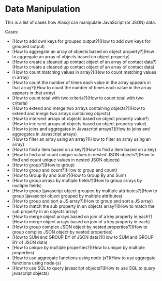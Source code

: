 # Data Manipulation

This is a list of cases how Alasql can manipulate JavaScript (or JSON) data.

Cases:
* [How to add own keys for grouped output?](How to add own keys for grouped output)
* [How to aggregate an array of objects based on object property?](How to aggregate an array of objects based on object property)
* [How to create a cleaned up contact object of an array of contact data?](How to create a cleaned up contact object of an array of contact data)
* [How to count matching values in array?](How to count matching values in array)
* [How to count the number of times each value in the array appears in that array?](How to count the number of times each value in the array appears in that array)
* [How to count total with two criteria?](How to count total with two criteria)
* [How to extend and merge two arrays containing objects?](How to extend and merge two arrays containing objects)
* [How to intersect arrays of objects based on object property value?](How to intersect arrays of objects based on object property value)
* [How to joins and aggregates in Javascript arrays?](How to joins and aggregates in Javascript arrays)
* [How to filter an array using an array?](How to filter an array using an array)
* [How to find a item based on a key?](How to find a item based on a key)
* [How to find and count unique values in nested JSON objects?](How to find and count unique values in nested JSON objects)
* [How to group?](How to group)
* [How to group and count?](How to group and count)
* [How to Group By and Sum?](How to Group By and Sum)
* [How to group arrays by multiple fields?](How to group arrays by multiple fields)
* [How to group ]javascript object grouped by multiple attributes?](How to group ]javascript object grouped by multiple attributes)
* [How to group and sort a JS array?](How to group and sort a JS array)
* [How to match the sub property in an objects array?](How to match the sub property in an objects array)
* [How to merge object arrays based on join of a key property in each?](How to merge object arrays based on join of a key property in each)
* [How to group complex JSON object by nested properties?](How to group complex JSON object by nested properties)
* [How to SUM and GROUP BY of JSON data?](How to SUM and GROUP BY of JSON data)
* [How to unique by multiple properties?](How to unique by multiple properties)
* [How to use aggregate functions using node-js?](How to use aggregate functions using node-js)
* [How to use SQL to query javascript objects?](How to use SQL to query javascript objects)